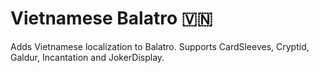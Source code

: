 # Vietnamese Balatro 🇻🇳
Adds Vietnamese localization to Balatro. Supports CardSleeves, Cryptid, Galdur, Incantation and JokerDisplay.